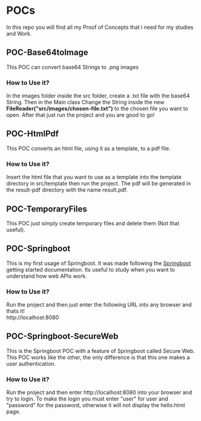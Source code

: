 # POCs

In this repo you will find all my Proof of Concepts that i need for my studies and Work.

## POC-Base64toImage
This POC can convert base64 Strings to .png images<br>
### How to Use it?
In the images folder inside the src folder, create a .txt file with the base64 String. Then in the Main class Change the String inside the new <strong>FileReader("src/images/chosen-file.txt")</strong> to the chosen file you want to open. After that just run the project and you are good to go!

## POC-HtmlPdf
This POC converts an html file, using it as a template, to a pdf file.<br>
### How to Use it?
Insert the html file that you want to use as a template into the template directory in src/template then run the project. The pdf will be generated in the result-pdf directory with the name result.pdf.


## POC-TemporaryFiles
This POC just simply create temporary files and delete them (Not that useful).

## POC-Springboot
This is my first usage of Springboot. It was made following the <a href="https://spring.io/guides/gs/spring-boot/">Springboot</a> getting started documentation. Its useful to study when you want to understand how web APIs work. 
### How to Use it?
Run the project and then just enter the following URL into any browser and thats it!<br>
http://localhost:8080

## POC-Springboot-SecureWeb
This is the Springboot POC with a feature of Springboot called Secure Web. This POC works like the other, the only difference is that this one makes a user authentication.
### How to Use it?
Run the project and then enter http://localhost:8080 into your browser and try to login. To make the login you must enter "user" for user and "password" for the password, otherwise it will not display the hello.html page.
